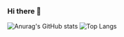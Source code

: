 ### Hi there 👋
![Anurag's GitHub stats](https://github-readme-stats.vercel.app/api?username=hjp1016&theme=outrun_icons=true)
![Top Langs](https://github-readme-stats.vercel.app/api/top-langs/?username=hjp1016&layout=compact&theme=tokyonight)

<!--
**hjp1016/hjp1016** is a ✨ _special_ ✨ repository because its `README.md` (this file) appears on your GitHub profile.

Here are some ideas to get you started:

- 🔭 I’m currently working on ...
- 🌱 I’m currently learning ...
- 👯 I’m looking to collaborate on ...
- 🤔 I’m looking for help with ...
- 💬 Ask me about ...
- 📫 How to reach me: ...
- 😄 Pronouns: ...
- ⚡ Fun fact: ...
-->
